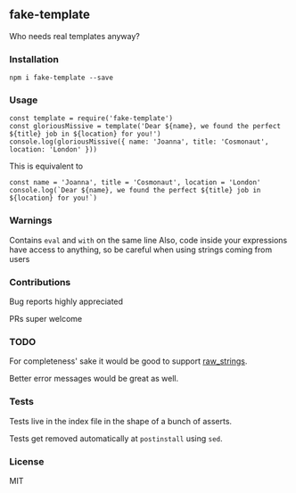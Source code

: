 ## fake-template

Who needs real templates anyway?

### Installation
```
npm i fake-template --save
```

### Usage

```
const template = require('fake-template')
const gloriousMissive = template('Dear ${name}, we found the perfect ${title} job in ${location} for you!')
console.log(gloriousMissive({ name: 'Joanna', title: 'Cosmonaut', location: 'London' }))
```

This is equivalent to

```
const name = 'Joanna', title = 'Cosmonaut', location = 'London'
console.log(`Dear ${name}, we found the perfect ${title} job in ${location} for you!`)
```

### Warnings

Contains `eval` and `with` on the same line
Also, code inside your expressions have access to anything, so be careful when using strings coming from users

### Contributions

Bug reports highly appreciated

PRs super welcome

### TODO
For completeness' sake it would be good to support [raw_strings](https://developer.mozilla.org/en-US/docs/Web/JavaScript/Reference/Template_literals#Raw_strings).

Better error messages would be great as well.

### Tests
Tests live in the index file in the shape of a bunch of asserts.

Tests get removed automatically at `postinstall` using `sed`.


### License
MIT
